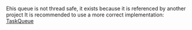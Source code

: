 Еhis queue is not thread safe, it exists because it is referenced by another project
It is recommended to use a more correct implementation: <a href="https://github.com/Alexxxium/Algorithms/tree/master/TaskQueue">TaskQueue</a>
